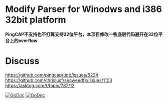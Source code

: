 # Modify Parser for Winodws and i386 32bit platform
**PingCAP不支持也不打算支持32位平台，本项目修改一些底层代码避开在32位平台上的overflow**
 
 # Discuss
  https://github.com/pingcap/tidb/issues/5224
  https://github.com/chrislusf/seaweedfs/issues/1103
   https://asktug.com/t/topic/787/12
 
 
 
[![GoDoc](https://godoc.org/github.com/pingcap/parser?status.svg)](https://godoc.org/github.com/pingcap/parser)
[![GoDoc](https://godoc.org/github.com/pingcap/parser?status.svg)](https://godoc.org/github.com/pingcap/parser)
